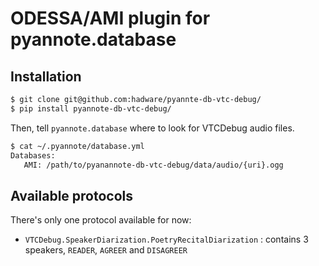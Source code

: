 # ODESSA/AMI plugin for pyannote.database

## Installation

```bash
$ git clone git@github.com:hadware/pyannte-db-vtc-debug/
$ pip install pyannote-db-vtc-debug/
```

Then, tell `pyannote.database` where to look for VTCDebug audio files.

```bash
$ cat ~/.pyannote/database.yml
Databases:
   AMI: /path/to/pyanannote-db-vtc-debug/data/audio/{uri}.ogg
```

## Available protocols

There's only one protocol available for now:
- `VTCDebug.SpeakerDiarization.PoetryRecitalDiarization` : contains 3 speakers, `READER`, `AGREER` and `DISAGREER`